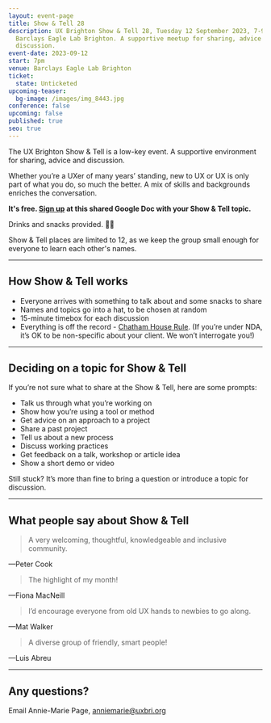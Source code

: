 ```yaml
---
layout: event-page
title: Show & Tell 28
description: UX Brighton Show & Tell 28, Tuesday 12 September 2023, 7-9pm at the
  Barclays Eagle Lab Brighton. A supportive meetup for sharing, advice and
  discussion.
event-date: 2023-09-12
start: 7pm
venue: Barclays Eagle Lab Brighton
ticket:
  state: Unticketed
upcoming-teaser:
  bg-image: /images/img_8443.jpg
conference: false
upcoming: false
published: true
seo: true
---
```

The UX Brighton Show & Tell is a low-key event. A supportive environment for sharing, advice and discussion.

Whether you’re a UXer of many years’ standing, new to UX or UX is only part of what you do, so much the better. A mix of skills and backgrounds enriches the conversation.

**It's free. [Sign up](https://docs.google.com/document/d/1Q00a4KEuiuokobwQ07JtyxkjYdmJhpwxdYLcPW60iDw/edit#heading=h.v11o0lixo7o9) at this shared Google Doc with your Show & Tell topic.**

D﻿rinks and snacks provided. 🥤🍕

Show & Tell places are limited to 12, as we keep the group small enough for everyone to learn each other's names.

- - -

## How Show & Tell works

* Everyone arrives with something to talk about and some snacks to share
* Names and topics go into a hat, to be chosen at random
* 15-minute timebox for each discussion
* Everything is off the record - [Chatham House Rule](https://www.chathamhouse.org/chatham-house-rule). (If you’re under NDA, it’s OK to be non-specific about your client. We won’t interrogate you!)

- - -

## Deciding on a topic for Show & Tell

If you’re not sure what to share at the Show & Tell, here are some prompts:

* Talk us through what you’re working on
* Show how you’re using a tool or method
* Get advice on an approach to a project
* Share a past project
* Tell us about a new process
* Discuss working practices
* Get feedback on a talk, workshop or article idea
* Show a short demo or video

Still stuck? It’s more than fine to bring a question or introduce a topic for discussion.

- - -

## What people say about Show & Tell

> A very welcoming, thoughtful, knowledgeable and inclusive community.

—Peter Cook

> The highlight of my month!

—Fiona MacNeill

> I’d encourage everyone from old UX hands to newbies to go along.

—Mat Walker

> A diverse group of friendly, smart people!

—Luis Abreu

- - -

## Any questions?

Email Annie-Marie Page, [anniemarie@uxbri.org](mailto:anniemarie@uxbri.org)